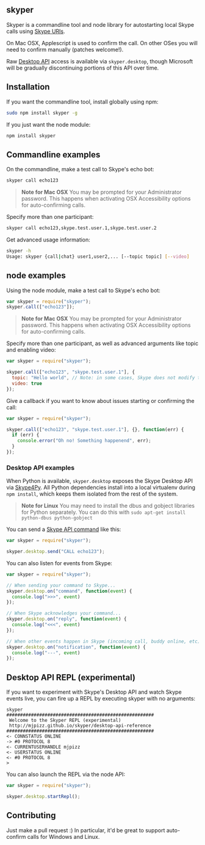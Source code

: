 ## skyper

Skyper is a commandline tool and node library for autostarting local Skype
calls using [Skype URIs](https://dev.skype.com/skype-uri/uri-main).

On Mac OSX, Applescript is used to confirm the call. On other OSes
you will need to confirm manually (patches welcome!).

Raw [Desktop API](http://mjpizz.github.io/skyper/desktop-api-reference)
access is available via `skyper.desktop`, though Microsoft will be gradually
discontinuing portions of this API over time.

## Installation

If you want the commandline tool, install globally using npm:

```bash
sudo npm install skyper -g
```

If you just want the node module:

```bash
npm install skyper
```

## Commandline examples

On the commandline, make a test call to Skype's echo bot:

```bash
skyper call echo123
```

> **Note for Mac OSX**
> You may be prompted for your Administrator password. This happens when
> activating OSX Accessibility options for auto-confirming calls.

Specify more than one participant:

```bash
skyper call echo123,skype.test.user.1,skype.test.user.2
```

Get advanced usage information:

```bash
skyper -h
Usage: skyper {call|chat} user1,user2,... [--topic topic] [--video]
```

## node examples

Using the node module, make a test call to Skype's echo bot:

```javascript
var skyper = require("skyper");
skyper.call(["echo123"]);
```

> **Note for Mac OSX**
> You may be prompted for your Administrator password. This happens when
> activating OSX Accessibility options for auto-confirming calls.

Specify more than one participant, as well as advanced arguments like
topic and enabling video:

```javascript
var skyper = require("skyper");

skyper.call(["echo123", "skype.test.user.1"], {
  topic: "Hello world", // Note: in some cases, Skype does not modify the topic.
  video: true
});
```

Give a callback if you want to know about issues starting or confirming the call:

```javascript
var skyper = require("skyper");

skyper.call(["echo123", "skype.test.user.1"], {}, function(err) {
  if (err) {
    console.error("Oh no! Something happenend", err);
  }
});
```

### Desktop API examples

When Python is available, `skyper.desktop` exposes the Skype Desktop API via
[Skype4Py](https://pypi.python.org/pypi/Skype4Py/). All Python dependencies
install into a local virtualenv during `npm install`, which keeps them isolated
from the rest of the system.

> **Note for Linux**
> You may need to install the dbus and gobject libraries for Python separately.
> You can do this with `sudo apt-get install python-dbus python-gobject`

You can send a [Skype API command](http://mjpizz.github.io/skyper/desktop-api-reference) like this:

```javascript
var skyper = require("skyper");

skyper.desktop.send("CALL echo123");
```

You can also listen for events from Skype:

```javascript
var skyper = require("skyper");

// When sending your command to Skype...
skyper.desktop.on("command", function(event) {
  console.log(">>>", event)
});

// When Skype acknowledges your command...
skyper.desktop.on("reply", function(event) {
  console.log("<<<", event)
});

// When other events happen in Skype (incoming call, buddy online, etc)...
skyper.desktop.on("notification", function(event) {
  console.log("---", event)
});
```

## Desktop API REPL (experimental)

If you want to experiment with Skype's Desktop API and watch Skype events live,
you can fire up a REPL by executing skyper with no arguments:

```
skyper
######################################################
 Welcome to the Skyper REPL (experimental)
 http://mjpizz.github.io/skyper/desktop-api-reference
######################################################
<- CONNSTATUS ONLINE
-> #0 PROTOCOL 8
<- CURRENTUSERHANDLE mjpizz
<- USERSTATUS ONLINE
<- #0 PROTOCOL 8
>
```

You can also launch the REPL via the node API:

```javascript
var skyper = require("skyper");

skyper.desktop.startRepl();
```

## Contributing

Just make a pull request :) In particular, it'd be great to support auto-confirm
calls for Windows and Linux.
